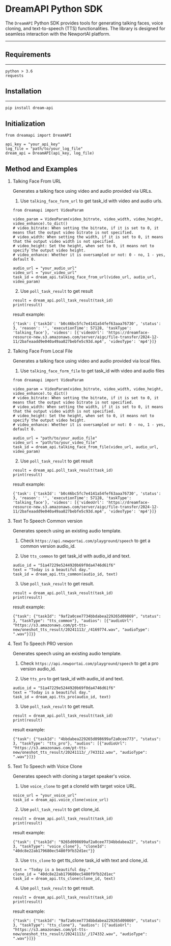 # DreamAPI Python SDK

The `DreamAPI` Python SDK provides tools for generating talking faces, voice cloning, and text-to-speech (TTS)
functionalities. The library is designed for seamless interaction with the NewportAI platform.

---

## Requirements

---

```
python > 3.6
requests
```

## Installation

---

```bash
pip install dream-api
```

## Initialization

```angular2html
from dreamapi import DreamAPI

api_key = "your_api_key"
log_file = "path/to/your_log_file"
dream_api = DreamAPI(api_key, log_file)
```

## Method and Examples

1. Talking Face From URL

   Generates a talking face using video and audio provided via URLs.

   1. Use `talking_face_form_url` to get task_id with video and audio urls.
   ```
   from dreamapi import VideoParam
   
   video_param = VideoParam(video_bitrate, video_width, video_height, video_enhance).to_dict()
   # video_bitrate: When setting the bitrate, if it is set to 0, it means that the output video bitrate is not specified.
   # video_width: When setting the width, if it is set to 0, it means that the output video width is not specified.
   # video_height: Set the height, when set to 0, it means not to specify the output video height.
   # video_enhance: Whether it is oversampled or not: 0 - no, 1 - yes, default 0.
   
   audio_url = "your_audio_url"
   video_url = "your_video_url"
   task_id = dream_api.talking_face_from_url(video_url, audio_url, video_param)
   ```
   2. Use `poll_task_result` to get result
   ```
   result = dream_api.poll_task_result(task_id)
   print(result)
   ```
   result example:
   ```
   {'task': {'taskId': 'b0c46bc5fc7e4141a54fef63aaa76730', 'status': 3, 'reason': '', 'executionTime': 57128, 'taskType': 'talking_face'}, 'videos': [{'videoUrl': 'https://dreamface-resource-new.s3.amazonaws.com/server/aigc/file-transfer/2024-12-11/2bafeaadd9e040a49aa827bebfe5c93d.mp4', 'videoType': 'mp4'}]}
   ```

2. Talking Face From Local File

   Generates a talking face using video and audio provided via local files.

   1. Use `talking_face_form_file` to get task_id with video and audio files
   ```
   from dreamapi import VideoParam
   
   video_param = VideoParam(video_bitrate, video_width, video_height, video_enhance).to_dict()
   # video_bitrate: When setting the bitrate, if it is set to 0, it means that the output video bitrate is not specified.
   # video_width: When setting the width, if it is set to 0, it means that the output video width is not specified.
   # video_height: Set the height, when set to 0, it means not to specify the output video height.
   # video_enhance: Whether it is oversampled or not: 0 - no, 1 - yes, default 0.
   
   audio_url = "path/to/your_audio_file"
   video_url = "path/to/your_video_file"
   task_id = dream_api.talking_face_from_file(video_url, audio_url, video_param)
   ```

   2. Use `poll_task_result` to get result
   ```
   result = dream_api.poll_task_result(task_id)
   print(result)
   ```
   result example:
   ```
   {'task': {'taskId': 'b0c46bc5fc7e4141a54fef63aaa76730', 'status': 3, 'reason': '', 'executionTime': 57128, 'taskType': 'talking_face'}, 'videos': [{'videoUrl': 'https://dreamface-resource-new.s3.amazonaws.com/server/aigc/file-transfer/2024-12-11/2bafeaadd9e040a49aa827bebfe5c93d.mp4', 'videoType': 'mp4'}]}
   ```

3. Text To Speech Common version

   Generates speech using an existing audio template.

   1. Check `https://api.newportai.com/playground/speech` to get a common version audio_id.

   2. Use `tts_common` to get task_id with audio_id and text.
   ```
   audio_id = "51a47229e5244920b69f0da4746d61f6"
   text = "Today is a beautiful day."
   task_id = dream_api.tts_common(audio_id, text)
   ```
   3. Use `poll_task_result` to get result.
   ```
   result = dream_api.poll_task_result(task_id)
   print(result)
   ```
   result example:
   ```
   {"task": {"taskId": "9af2a0cee7734bbdabea229265d09869", "status": 3, "taskType": "tts_common"}, "audios": [{"audioUrl": "https://s3.amazonaws.com/pt-tts-new/oneshot_tts_result/20241113/_/4169774.wav", "audioType": ".wav"}]}}
   ```

4. Text To Speech PRO version

   Generates speech using an existing audio template.

   1. Check `https://api.newportai.com/playground/speech` to get a pro version audio_id.

   2. Use `tts_pro` to get task_id with audio_id and text.
   ```
   audio_id = "51a47229e5244920b69f0da4746d61f6"
   text = "Today is a beautiful day."
   task_id = dream_api.tts_pro(audio_id, text)
   ```
   3. Use `poll_task_result` to get result.
   ```
   result = dream_api.poll_task_result(task_id)
   print(result)
   ```
   result example:
   ```
   {"task": {"taskId": "4bbdabea229265d098699af2a0cee773", "status": 3, "taskType": "tts_pro"}, "audios": [{"audioUrl": "https://s3.amazonaws.com/pt-tts-new/oneshot_tts_result/20241113/_/743312.wav", "audioType": ".wav"}]}}
   ```

5. Text To Speech with Voice Clone

   Generates speech with cloning a target speaker's voice.

   1. Use `voice_clone` to get a cloneId with target voice URL.
   ```
   voice_url = "your_voice_url"
   task_id = dream_api.voice_clone(voice_url)
   ```
   2. Use `poll_task_result` to get clone_id.
   ```
   result = dream_api.poll_task_result(task_id)
   print(result)
   ```
   result example:
   ```
   {"task": {"taskId": "9265d098699af2a0cee7734bbdabea22", "status": 3, "taskType": "voice_clone"}, "cloneId": "40dc8e22ab179680ec5480f9fb32d1ec"}}
   ```
   3. Use `tts_clone` to get tts_clone task_id with text and clone_id.
   ```
   text = "Today is a beautiful day."
   clone_id = "40dc8e22ab179680ec5480f9fb32d1ec"
   task_id = dream_api.tts_clone(clone_id, text)
   ```
   4. Use `poll_task_result` to get result.
   ```
   result = dream_api.poll_task_result(task_id)
   print(result)
   ```
   result example:
   ```
   {"task": {"taskId": "9af2a0cee7734bbdabea229265d09869", "status": 3, "taskType": "tts_clone"}, "audios": [{"audioUrl": "https://s3.amazonaws.com/pt-tts-new/oneshot_tts_result/20241113/_/174332.wav", "audioType": ".wav"}]}}
   ```
   






